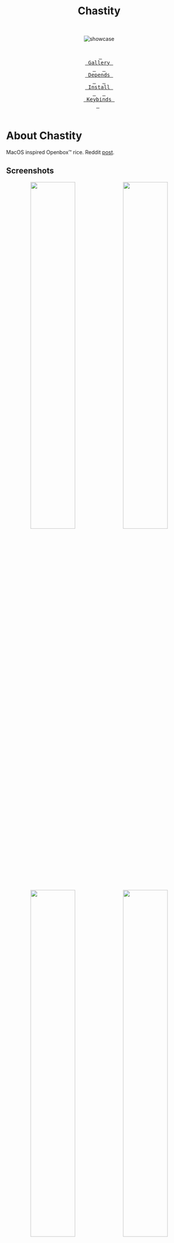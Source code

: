 <div align=center>
<h1>Chastity</h1><br>

![showcase](.assets/chastity/show1.png)
<br><br>

&ensp;[<kbd> <br> Gallery <br> </kbd>](#Screenshots)&ensp;
&ensp;[<kbd> <br> Depends <br> </kbd>](#Dependencies)&ensp;
&ensp;[<kbd> <br> Install <br> </kbd>](#Installation)&ensp;
&ensp;[<kbd> <br> Keybinds <br> </kbd>](#Keybindings)&ensp;
<br><br></div>

# About Chastity
MacOS inspired Openbox™ rice. Reddit [post](https://www.reddit.com/r/unixporn/comments/1hs2pm8/openbox_chastity/).  
## Screenshots
<div align=center>
<!--![img](.assets/chastity/show1.png)-->
<img width=49% src=.assets/chastity/show1.png />
<img width=49% src=.assets/chastity/show2.png />
<img width=49% src=.assets/chastity/show3.png />
<img width=49% src=.assets/chastity/show4.png />
</div>

# Older Rices
## Pome 2.0
My daily driver before chastity. Reddit [post](https://www.reddit.com/r/unixporn/comments/1dh09dh/berry_pome_20/).  
Berry [build](https://github.com/savar95x/berry).  
<div align=center>
<img width=49% src=.assets/pome2.0/show1.png />
<img width=49% src=.assets/pome2.0/show2.png />
<!--img src=.assets/pome2.0/show3.png />
<img src=.assets/pome2.0/show4.png />
<img src=.assets/pome2.0/show5.png /-->
</div>

## Pome
2bwm [build](https://github.com/savar95x/2bwm). 2bwm is doesnt seem to be very power efficient so not recommended. Reddit [post](https://www.reddit.com/r/unixporn/comments/16ipnru/2bwm_its_pome_again/).  
<div align=center>
<img width=49% src=.assets/pome/new3.png />
<img width=49% src=.assets/pome/old.png />
</div>

<br>

> [!NOTE]
> My older rices (endless on dwm, and dkwm) would be in my [junkyard](https://github.com/savar95x/junkyard) and [dwm](https://github.com/savar95x/dwm) repo.

# Dependencies
| Type | Software/Packages |
| --- | --- |
| terminal | [st](https://github.com/savar95/st) |
| shell | zsh zsh-syntax-highlighting |
| editor | neovim |
| file manager | lf bat ueberzug |
| window manager | openbox obconf lxappearance xorg-server xorg-xinit |
| app launcher | rofi |
| bar, dock | polybar plank |
| browser | firefox |
| image viewer | nsxiv |
| document reader | sioyek |
| video player | mpv |
| music | mpd ncmpcpp |
| torrent | transmission tremc |
| font management | gucharmap |
```bash
# to search software
pacman -Ss "<string you want to query>"
```

# Installation
I am working on a script, but till it's done, you'll have to follow the steps manually. Create an issue if you encounter a problem.  
### 1. Install all the dependencies  
This command is for arch. You'll have to search the corresponding names for your package manager yourself.  
```bash
paru -S zsh zsh-syntax-highlighting neovim lf bat xorg-server xauth xorg-xinit openbox obconf lxappearance ueberzug redshift rofi firefox nsxiv sioyek mpv mpd ncmpcpp transimission tremc-git gucharmap polybar plank xorg-xset xorg-xrdb xorg-xetroot xorg-setxkbmap xclip maim slop dunst libnotify imagemagick xcolor xdo xdotool wmctrl light pamixer pulsemixer stow ffmpeg ffmpegthumbnailer cronie
```

### 2. Clone the Repo
Clone the repo into `~/.local/repos/`. Change this directory to your liking, but make sure it is somewhere organised.  
```bash
mkdir -p ~/.local/repos
cd ~/.local/repos
git clone https://github.com/savar95x/dotfiles
cd dotfiles
```

### 3. Symlink Dotfiles
This will backup conflicting configs and symlink my dots instead.  
```bash
./linkdots.sh
```

### 4. Build Binaries
> [!IMPORTANT]
> `cd` into a well organised directory like `~/.local/repos/` before running these commmands  
> Build and install at least the **Terminal**, rest are optional  

<details open>
<summary><b>Terminal</b> (st)</summary>
<br>

```bash
git clone https://github.com/savar95x/st
cd st
./compilest
cd ..
```

</details>

<details>
<summary><b>auto-cpufreq</b></summary>
<br>

```bash
git clone https://github.com/AdnanHodzic/auto-cpufreq
cd auto-cpufreq
./auto-cpufreq-installer
cd ..
```

</details>

<details>
<summary><b>yt-dlp</b></summary>
<br>

```bash
curl -LO https://github.com/yt-dlp/yt-dlp/releases/download/2024.12.23/yt-dlp
chmod +x ./yt-dlp
mv yt-dlp ~/.local/bin/
```

</details>

<details>
<summary><b>spotdl</b> (in a virtual env)</summary>
<br>

```bash
python -m venv ~/.local/venv
~/.local/venv/bin/python -m pip install --upgrade pip
~/.local/venv/bin/pip install spotdl
```

</details>

<details>
<summary><b>gotop</b></summary>
<br>

```bash
curl -LO https://github.com/cjbassi/gotop/releases/download/3.0.0/gotop_3.0.0_linux_amd64.tgz
tar xvf gotop_3.0.0_linux_amd64.tgz
chmod +x ./gotop
mv gotop ~/.local/bin/
rm gotop_3.0.0_linux_amd64.tgz
```

</details>

<details>
<summary>more</summary>
<br>

```bash
sudo pacman -S hugo syncthing zed
```

</details>

### 5. Drivers and Audio  
> [!NOTE]
> Ignore this if you use user-friendly distros
```bash
sudo pacman -S xf86-input-libinput xf86-video-intel mesa vulkan-intel intel-media-driver
```
```bash
sudo pacman -S pipewire wireplumber bluez bluez-utils sof-firmware
```

### 6. Theme, Icons and Fonts
```bash
mkdir -p ~/.local/share/themes
ln -s ~/.local/share/themes ~/.themes
mkdir -p ~/.local/share/icons
ln -s ~/.local/share/icons ~/.icons
mkdir -p ~/.local/share/fonts
```
<img height=50px src=.assets/chastity/numix-simp1e.png />  
<br>

Icon pack is [Numix circle](https://github.com/numixproject/numix-icon-theme-circle). Clone this into ~/.icons/  
GTK theme is [Gruvbox Material](https://github.com/TheGreatMcPain/gruvbox-material-gtk). Clone this into ~/.theme/  
Cursor is [Simp1e](https://www.gnome-look.org/p/1932768). Extract and copy this into ~/.icons/ as well.  

Once copied, you can set these using `lxappearance`.  

Openbox theme is mine. `cd` into `dotfiles/`.  
```bash
cp -r .assets/chastity/gruvopenbox ~/.themes/gruvbox
```
Set it using `obconf`.  

The fonts I use are [Schibsted Grotesk](https://fonts.google.com/specimen/Schibsted+Grotesk), [Inter](https://fonts.google.com/specimen/Inter), and [Fragment Mono](https://uncut.wtf/monospace/fragment-mono/). Polybar icons are from [nerd fonts symbols](https://github.com/ryanoasis/nerd-fonts/releases/download/v3.3.0/NerdFontsSymbolsOnly.zip) and [font awesome](https://fontawesome.com/download). Make sure their files (.ttf or .otf) are extracted (somewhere) in ~/.local/share/fonts/  

Run this once after extracting fonts  
```bash
fc-cache -fv
```

### 7. Notification Icons
<div>
<img width=20px src=.assets/icons/clock-solid.svg />  
&nbsp;&nbsp;
<img width=20px src=.assets/icons/camera-solid.svg />  
&nbsp;&nbsp;
<img width=20px src=.assets/icons/bolt-solid.svg />  
&nbsp;&nbsp;
<img width=20px src=.assets/icons/headphones-solid.svg />  
&nbsp;&nbsp;
<img width=20px src=.assets/icons/sun-solid.svg />  
</div>
<br>

`cd` into the `dotfiles/` directory.  
```bash
mkdir -p ~/pix/assets
cp -r .assets/icons ~/pix/assets/icons
```
This directory has been hardcoded for now, I am yet to update the scripts to use `$XDG_PICTURES_DIR` instead of `~/pix`.  
You can of course change them yourself if you'd like.  

### 8. Health Notifications (using cronjob)
<img height=80px src=.assets/chastity/healthnotif.png />  

Enable `cronie`.  
```bash
sudo systemctl enable cronie
```
Type `crontab -e` in the command-line and add the following line  
```bash
# periodic notifications
30 * * * * ~/.local/scripts/health
0 */2 * * * ~/.local/scripts/quote
```
For cron to be able send notifications, it needs the active session's dbus ID, which has been taken care of by producing `~/.dbus/Xdbus` while logging into openbox ;)  

### 9. Changing Default Shell to zsh
```bash
ln -s ~/.config/zsh/rc ~/.zshrc
ln -s ~/.config/zsh/profile ~/.zprofile
chsh -s /usr/bin/zsh
```

# Launching
> [!CAUTION]
> If your system somehow manages audio, you might consider commenting the `audio_server.sh` command in `~/.zprofile`  

If you do not use a display manager, openbox should launch itself when you login from tty1 with zsh as the default shell.  
If it doesn't, something might be wrong, check if you linked .zprofile.  
You can try doing this though  
```bash
[ -f ~/.xinitrc ] && mv ~/.xinitrc ~/.config.bak/
ln -s ~/.config/x11/initopenbox ~/.xinitrc
```
Then run  
```bash
startx
```

# Keybindings
Read through ~/.config/openbox/rc.xml for more shortcuts.  
| Keybind | Function |
| --- | --- |
| `MOD` + `Enter` | Launch terminal (st) |
| `MOD` + `Q` | Close window |
| `MOD` + `{H,J,K,L}` | Move the window to {Left, Down, Up, Right} |
| `MOD` + `Shift` + `{H,J,K,L}` | Resize the window |
| `MOD` + `Shift` + `F` | Monocle a window |
| `MOD` + `F` | Fullscreen a window |
| `MOD` + `P` | Open app launcher |
| `MOD` + `S` | List out the useful scripts in ~/.local/scipts/ in rofi |
| `MOD` + `Shift` + `S` | Take Screenshot (using maim and slop) |
| `MOD` + `R` | Open lf (terminal file manager) |

Note: `MOD` is the windows key


<!--
### TODO
- [ ] Improve install instructions
- [ ] Add fonts, simp1e-cursor, gruvbox-material-gtk (via links and downloading).
- [ ] Fix some shortcuts (like in file manager) being username dependent.
- [ ] Add quality of life stuff like syncthing, downloader-cli, sof-firmware, spotdl (via links and downloading).
- [ ] rofi -show window with hidden windows for quicknote/lofi_music to work
-->

<!--
- [ ] Check out [larbs](https://larbs.xyz) to realise how he does it.
### Thanks
- voldemort(pentest2k) from discord or [KT-Chovy](https://reddit.com/u/KT-Chovy) for bearing every small improvement I made with the rice
- [Elkowar](https://github.com/elkowar/) for making me believe gruvbox can be aesthetic as well
- [adi1090x](https://github.com/adi1090x/) for his rofi configs
-->
